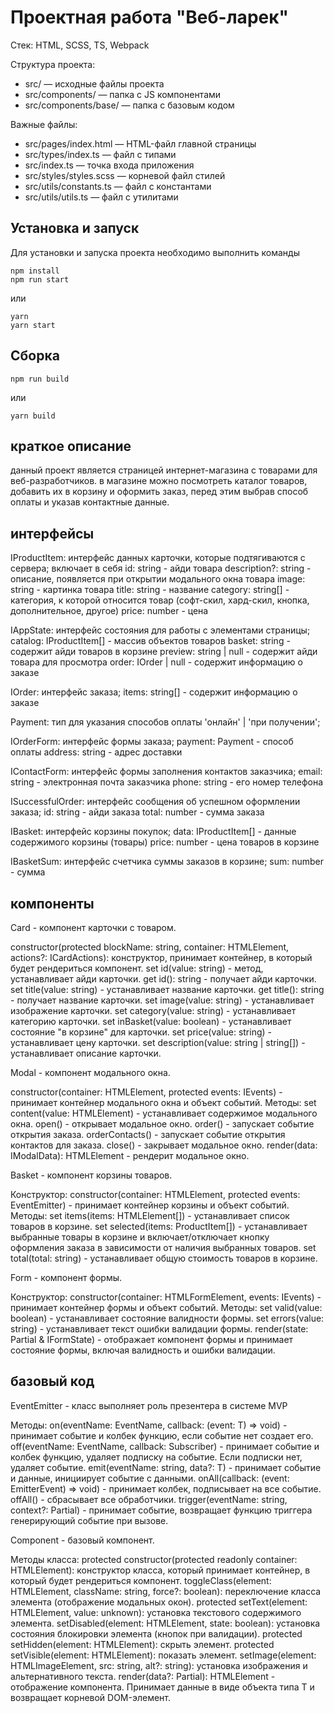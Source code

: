 # Проектная работа "Веб-ларек"

Стек: HTML, SCSS, TS, Webpack

Структура проекта:

- src/ — исходные файлы проекта
- src/components/ — папка с JS компонентами
- src/components/base/ — папка с базовым кодом

Важные файлы:

- src/pages/index.html — HTML-файл главной страницы
- src/types/index.ts — файл с типами
- src/index.ts — точка входа приложения
- src/styles/styles.scss — корневой файл стилей
- src/utils/constants.ts — файл с константами
- src/utils/utils.ts — файл с утилитами

## Установка и запуск

Для установки и запуска проекта необходимо выполнить команды

```
npm install
npm run start
```

или

```
yarn
yarn start
```

## Сборка

```
npm run build
```

или

```
yarn build
```

## краткое описание

данный проект является страницей интернет-магазина с товарами для веб-разработчиков. в магазине можно посмотреть каталог товаров, добавить их в корзину и оформить заказ, перед этим выбрав способ оплаты и указав контактные данные.

## интерфейсы

IProductItem: интерфейс данных карточки, которые подтягиваются с сервера;
включает в себя
id: string - айди товара
description?: string - описание, появляется при открытии модального окна товара
image: string - картинка товара
title: string - название
category: string[] - категория, к которой относится товар (софт-скил, хард-скил, кнопка, дополнительное, другое)
price: number - цена

IAppState: интерфейс состояния для работы с элементами страницы;
catalog: IProductItem[] - массив объектов товаров
basket: string - содержит айди товаров в корзине
preview: string | null - содержит айди товара для просмотра
order: IOrder | null - содержит информацию о заказе

IOrder: интерфейс заказа;
items: string[] - содержит информацию о заказе

Payment: тип для указания способов оплаты 'онлайн' | 'при получении';

IOrderForm: интерфейс формы заказа;
payment: Payment - способ оплаты
address: string - адрес доставки

IContactForm: интерфейс формы заполнения контактов заказчика;
email: string - электронная почта заказчика
phone: string - его номер телефона

ISuccessfulOrder: интерфейс сообщения об успешном оформлении заказа;
id: string - айди заказа
total: number - сумма заказа

IBasket: интерфейс корзины покупок;
data: IProductItem[] - данные содержимого корзины (товары)
price: number - цена товаров в корзине

IBasketSum: интерфейс счетчика суммы заказов в корзине;
sum: number - сумма

## компоненты

Card - компонент карточки с товаром.

constructor(protected blockName: string, container: HTMLElement, actions?: ICardActions): конструктор, принимает контейнер, в который будет рендериться компонент.
set id(value: string) - метод, устанавливает айди карточки.
get id(): string - получает айди карточки.
set title(value: string) - устанавливает название карточки.
get title(): string - получает название карточки.
set image(value: string) - устанавливает изображение карточки.
set category(value: string) - устанавливает категорию карточки.
set inBasket(value: boolean) - устанавливает состояние "в корзине" для карточки.
set price(value: string) - устанавливает цену карточки.
set description(value: string | string[]) - устанавливает описание карточки.

Modal - компонент модального окна.

constructor(container: HTMLElement, protected events: IEvents) - принимает контейнер модального окна и объект событий.
Методы:
set content(value: HTMLElement) - устанавливает содержимое модального окна.
open() - открывает модальное окно.
order() - запускает событие открытия заказа.
orderContacts() - запускает событие открытия контактов для заказа.
close() - закрывает модальное окно.
render(data: IModalData): HTMLElement - рендерит модальное окно.

Basket - компонент корзины товаров.

Конструктор:
constructor(container: HTMLElement, protected events: EventEmitter) - принимает контейнер корзины и объект событий.
Методы:
set items(items: HTMLElement[]) - устанавливает список товаров в корзине.
set selected(items: ProductItem[]) - устанавливает выбранные товары в корзине и включает/отключает кнопку оформления заказа в зависимости от наличия выбранных товаров.
set total(total: string) - устанавливает общую стоимость товаров в корзине.

Form - компонент формы.

Конструктор:
constructor(container: HTMLFormElement, events: IEvents) - принимает контейнер формы и объект событий.
Методы:
set valid(value: boolean) - устанавливает состояние валидности формы.
set errors(value: string) - устанавливает текст ошибки валидации формы.
render(state: Partial & IFormState) - отображает компонент формы и принимает состояние формы, включая валидность и ошибки валидации.

## базовый код

EventEmitter - класс выполняет роль презентера в системе MVP

Методы:
on<T extends object>(eventName: EventName, callback: (event: T) => void) - принимает событие и колбек функцию, если событие нет создает его.
off(eventName: EventName, callback: Subscriber) - принимает событие и колбек функцию, удаляет подписку на событие. Если подписки нет, удаляет событие.
emit<T extends object>(eventName: string, data?: T) - принимает событие и данные, инициирует событие с данными.
onAll(callback: (event: EmitterEvent) => void) - принимает колбек, подписывает на все событие.
offAll() - сбрасывает все обработчики.
trigger<T extends object>(eventName: string, context?: Partial<T>) - принимает событие, возвращает функцию триггера генерирующий событие при вызове.

Component - базовый компонент.

Методы класса:
protected constructor(protected readonly container: HTMLElement): конструктор класса, который принимает контейнер, в который будет рендериться компонент.
toggleClass(element: HTMLElement, className: string, force?: boolean): переключение класса элемента (отображение модальных окон).
protected setText(element: HTMLElement, value: unknown): установка текстового содержимого элемента.
setDisabled(element: HTMLElement, state: boolean): установка состояния блокировки элемента (кнопок при валидации).
protected setHidden(element: HTMLElement): скрыть элемент.
protected setVisible(element: HTMLElement): показать элемент.
setImage(element: HTMLImageElement, src: string, alt?: string): установка изображения и альтернативного текста.
render(data?: Partial<T>): HTMLElement - отображение компонента. Принимает данные в виде объекта типа T и возвращает корневой DOM-элемент.

